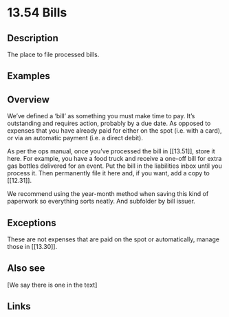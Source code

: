 # 13.54 Bills

## Description

The place to file processed bills.

## Examples

## Overview

We’ve defined a ‘bill’ as something you must make time to pay. It’s outstanding and requires action, probably by a due date. As opposed to expenses that you have already paid for either on the spot (i.e. with a card), or via an automatic payment (i.e. a direct debit).

As per the ops manual, once you’ve processed the bill in [[13.51]], store it here. For example, you have a food truck and receive a one-off bill for extra gas bottles delivered for an event. Put the bill in the liabilities inbox until you process it. Then permanently file it here and, if you want, add a copy to [[12.31]].

We recommend using the year-month method when saving this kind of paperwork so everything sorts neatly. And subfolder by bill issuer.

## Exceptions

These are not expenses that are paid on the spot or automatically, manage those in [[13.30]].

## Also see


[We say there is one in the text]

## Links
